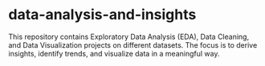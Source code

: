 # data-analysis-and-insights
This repository contains Exploratory Data Analysis (EDA), Data Cleaning, and Data Visualization projects on different datasets. The focus is to derive insights, identify trends, and visualize data in a meaningful way.
